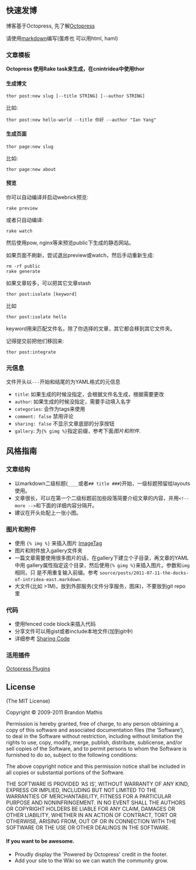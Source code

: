 快速发博
--------

博客基于Octopress, 先了解[Octopress](http://octopress.org/docs)

请使用[markdown](http://daringfireball.net/projects/markdown/syntax)编写(蛋疼也
可以用html, haml)

### 文章模板 ###

**Octopress 使用Rake task来生成，在cnintridea中使用thor**

#### 生成博文 ####

    thor post:new slug [--title STRING] [--author STRING]

比如:

    thor post:new hello-world --title 你好 --author "Ian Yang"


#### 生成页面 #####

    thor page:new slug

比如:

    thor page:new about

#### 预览 ####

你可以自动编译并启动webrick预览:

    rake preview

或者只自动编译:

    rake watch

然后使用pow, nginx等来预览public下生成的静态网站。

如果页面不刷新，尝试退出preview或watch，然后手动重新生成:

    rm -rf public
    rake generate

如果文章较多，可以把其它文章stash

    thor post:isolate [keyword]

比如

    thor post:isolate hello

keyword用来匹配文件名，除了你选择的文章，其它都会移到其它文件夹。

记得提交前把他们移回来:

    thor post:integrate

### 元信息 ###

文件开头以`---`开始和结尾的为YAML格式的元信息

-   `title`: 如果生成的时候没指定，会根据文件名生成，根据需要更改
-   `author`: 如果生成的时候没指定，需要手动填入名字
-   `categories`: 会作为tags来使用
-   `comment: false` 禁用评论
-   `sharing: false` 不显示文章底部的分享按钮
-   `gallery`: 为`{% gimg %}`指定前缀，参考下面*图片和附件*.

风格指南
--------

### 文章结构 ###

-   以markdown二级标题(`____`或者`## title ###`)开始，一级标题预留给layouts使用。
-   文章很长，可以在第一个二级标题前加些段落简要介绍文章的内容，并用`<!-- more
    -->`和下面的详细内容分隔开。
-   建议在开头处配上一张小图。

### 图片和附件 ###

-   使用 `{% img %}` 来插入图片 [ImageTag](http://octopress.org/docs/plugins/image-tag/)
-   图片和附件放入gallery文件夹
-   一篇文章需要使用很多图片的话，在gallery下建立个子目录，再文章的YAML中用
    gallery属性指定这个目录，然后使用`{% gimg %}`来插入图片。参数和`img`相同，只
    是不用重复输入前缀。参考
    `source/posts/2011-07-11-the-docks-of-intridea-east.markdown`.
-   大文件(比如 >1M)，放到外部服务(文件分享服务，图床)，不要放到git repo里

### 代码 ###

-   使用fenced code block来插入代码
-   分享文件可以用gist或者include本地文件(加到git中)
-   详细参考 [Sharing Code](http://octopress.org/docs/blogging/code/)

### 活用插件 ###

[Octopress Plugins](http://octopress.org/docs/blogging/plugins/)

License
-------

(The MIT License)

Copyright © 2009-2011 Brandon Mathis

Permission is hereby granted, free of charge, to any person obtaining a copy of this software and associated documentation files (the ‘Software’), to deal in the Software without restriction, including without limitation the rights to use, copy, modify, merge, publish, distribute, sublicense, and/or sell copies of the Software, and to permit persons to whom the Software is furnished to do so, subject to the following conditions:

The above copyright notice and this permission notice shall be included in all copies or substantial portions of the Software.

THE SOFTWARE IS PROVIDED ‘AS IS’, WITHOUT WARRANTY OF ANY KIND, EXPRESS OR IMPLIED, INCLUDING BUT NOT LIMITED TO THE WARRANTIES OF MERCHANTABILITY, FITNESS FOR A PARTICULAR PURPOSE AND NONINFRINGEMENT. IN NO EVENT SHALL THE AUTHORS OR COPYRIGHT HOLDERS BE LIABLE FOR ANY CLAIM, DAMAGES OR OTHER LIABILITY, WHETHER IN AN ACTION OF CONTRACT, TORT OR OTHERWISE, ARISING FROM, OUT OF OR IN CONNECTION WITH THE SOFTWARE OR THE USE OR OTHER DEALINGS IN THE SOFTWARE.


#### If you want to be awesome.
- Proudly display the 'Powered by Octopress' credit in the footer.
- Add your site to the Wiki so we can watch the community grow.
